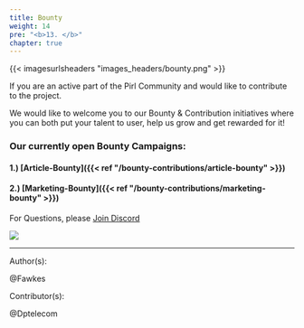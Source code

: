 ```yaml
---
title: Bounty
weight: 14
pre: "<b>13. </b>"
chapter: true
---
```


{{< imagesurlsheaders "images_headers/bounty.png"  >}}

If you are an active part of the Pirl Community and would like to contribute to the project.

We would like to welcome you to our Bounty & Contribution initiatives where you can both
put your talent to user, help us grow and get rewarded for it!

### Our currently open Bounty Campaigns:

#### 1.) [Article-Bounty]({{< ref "/bounty-contributions/article-bounty" >}})

#### 2.) [Marketing-Bounty]({{< ref "/bounty-contributions/marketing-bounty" >}})

 For Questions, please  [Join Discord](https://discord.gg/3WXkUt9)

 ![](https://pirl.live/ipfs/QmXNSTqEvXohUdLDhcXAApEbZq9uehAW4DY8TbermihLvb)

---
Author(s):  

@Fawkes

Contributor(s):  

@Dptelecom
